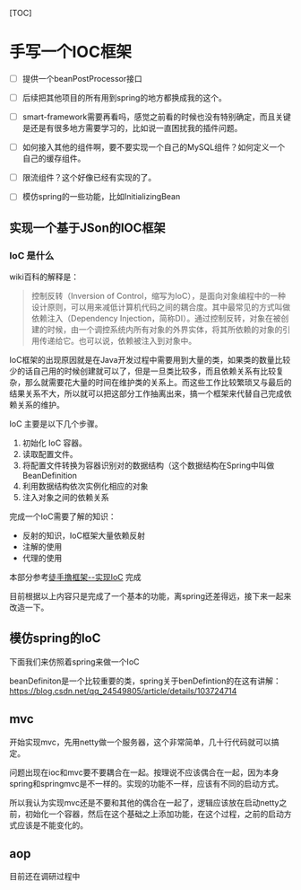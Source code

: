 [TOC]
# 手写一个IOC框架

-[ ] 提供一个beanPostProcessor接口 
-[ ] 后续把其他项目的所有用到spring的地方都换成我的这个。

-[ ] smart-framework需要再看吗，感觉之前看的时候也没有特别确定，而且关键是还是有很多地方需要学习的，比如说一直困扰我的插件问题。

-[ ] 如何接入其他的组件啊，要不要实现一个自己的MySQL组件？如何定义一个自己的缓存组件。

-[ ] 限流组件？这个好像已经有实现的了。

-[ ] 模仿spring的一些功能，比如InitializingBean

## 实现一个基于JSon的IOC框架

### IoC 是什么
wiki百科的解释是：

> 控制反转（Inversion of Control，缩写为IoC），是面向对象编程中的一种设计原则，可以用来减低计算机代码之间的耦合度。其中最常见的方式叫做依赖注入（Dependency Injection，简称DI）。通过控制反转，对象在被创建的时候，由一个调控系统内所有对象的外界实体，将其所依赖的对象的引用传递给它。也可以说，依赖被注入到对象中。

IoC框架的出现原因就是在Java开发过程中需要用到大量的类，如果类的数量比较少的话自己用的时候创建就可以了，但是一旦类比较多，而且依赖关系有比较复杂，那么就需要花大量的时间在维护类的关系上。而这些工作比较繁琐又与最后的结果关系不大，所以就可以把这部分工作抽离出来，搞一个框架来代替自己完成依赖关系的维护。

IoC 主要是以下几个步骤。

1. 初始化 IoC 容器。
2. 读取配置文件。
3. 将配置文件转换为容器识别对的数据结构（这个数据结构在Spring中叫做 BeanDefinition
4. 利用数据结构依次实例化相应的对象
5. 注入对象之间的依赖关系

完成一个IoC需要了解的知识：

- 反射的知识，IoC框架大量依赖反射
- 注解的使用
- 代理的使用

本部分参考[徒手撸框架--实现IoC](https://www.xilidou.com/2018/01/08/spring-ioc/) 完成

目前根据以上内容只是完成了一个基本的功能，离spring还差得远，接下来一起来改造一下。

## 模仿spring的IoC

下面我们来仿照着spring来做一个IoC

beanDefiniton是一个比较重要的类，spring关于benDefintion的在这有讲解：https://blog.csdn.net/qq_24549805/article/details/103724714



## mvc

开始实现mvc，先用netty做一个服务器，这个非常简单，几十行代码就可以搞定。

问题出现在ioc和mvc要不要耦合在一起。按理说不应该偶合在一起，因为本身spring和springmvc是不一样的。实现的功能不一样，应该有不同的启动方式。

所以我认为实现mvc还是不要和其他的偶合在一起了，逻辑应该放在启动netty之前，初始化一个容器，然后在这个基础之上添加功能，在这个过程，之前的启动方式应该是不能变化的。

## aop

目前还在调研过程中

